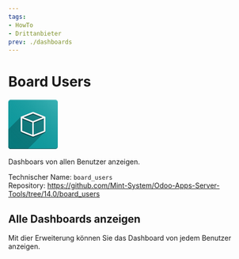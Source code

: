 ```yaml
---
tags:
- HowTo
- Drittanbieter
prev: ./dashboards
---
```

# Board Users

![icon_oms_box](assets/icon_oms_box.png)

Dashboars von allen Benutzer anzeigen.      

Technischer Name: `board_users`\
Repository: <https://github.com/Mint-System/Odoo-Apps-Server-Tools/tree/14.0/board_users>

## Alle Dashboards anzeigen

Mit dier Erweiterung können Sie das Dashboard von jedem Benutzer anzeigen.